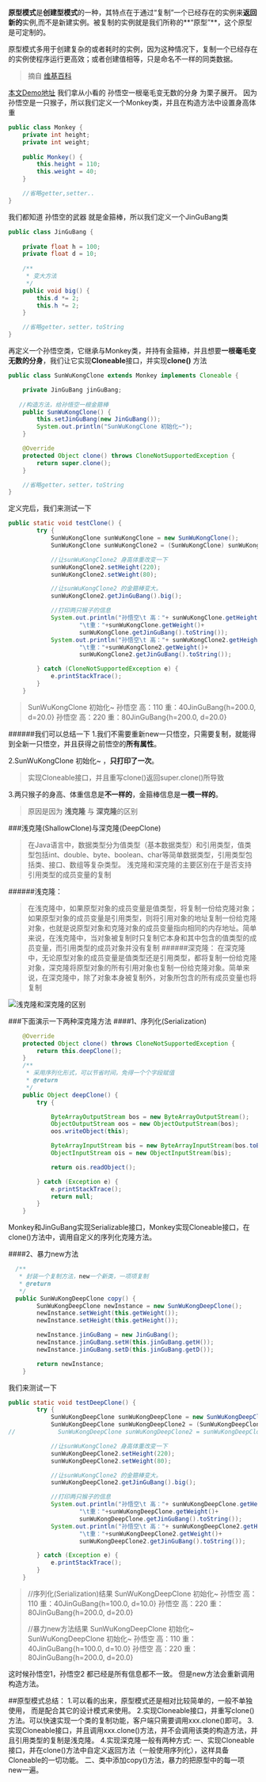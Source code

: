 **原型模式**是**创建型模式**的一种，其特点在于通过“复制”一个已经存在的实例来**返回新的**实例,而不是新建实例。被复制的实例就是我们所称的**“原型”**，这个原型是可定制的。

原型模式多用于创建复杂的或者耗时的实例，因为这种情况下，复制一个已经存在的实例使程序运行更高效；或者创建值相等，只是命名不一样的同类数据。
>摘自 [维基百科](https://zh.wikipedia.org/wiki/%E5%8E%9F%E5%9E%8B%E6%A8%A1%E5%BC%8F)

[本文Demo地址](https://github.com/a442914168/Design-pattern)
我们拿从小看的 孙悟空一根毫毛变无数的分身 为栗子展开。
因为孙悟空是一只猴子，所以我们定义一个Monkey类，并且在构造方法中设置身高体重

```java
public class Monkey {
    private int height;
    private int weight;
  
    public Monkey() {
        this.height = 110;
        this.weight = 40;
    }

    //省略getter,setter..
}
```
我们都知道 孙悟空的武器 就是金箍棒，所以我们定义一个JinGuBang类
```java
public class JinGuBang {
  
    private float h = 100;
    private float d = 10;
    
    /**
     * 变大方法
     */
    public void big() {
        this.d *= 2;
        this.h *= 2;
    }

    //省略getter，setter，toString
}
```
再定义一个孙悟空类，它继承与Monkey类，并持有金箍棒，并且想要**一根毫毛变无数的分身**，我们让它实现**Cloneable**接口，并实现**clone()** 方法
```java
public class SunWuKongClone extends Monkey implements Cloneable {

    private JinGuBang jinGuBang;
    
   //构造方法，给孙悟空一根金箍棒
    public SunWuKongClone() {
        this.setJinGuBang(new JinGuBang());
        System.out.println("SunWuKongClone 初始化~");
    }

    @Override
    protected Object clone() throws CloneNotSupportedException {
        return super.clone();
    }

    //省略getter，setter，toString
}
```
定义完后，我们来测试一下
```java
public static void testClone() {
        try {
            SunWuKongClone sunWuKongClone = new SunWuKongClone();
            SunWuKongClone sunWuKongClone2 = (SunWuKongClone) sunWuKongClone.clone();

            //让sunWuKongClone2 身高体重改变一下
            sunWuKongClone2.setHeight(220);
            sunWuKongClone2.setWeight(80);

            //让sunWuKongClone2 的金箍棒变大。
            sunWuKongClone2.getJinGuBang().big();

            //打印两只猴子的信息
            System.out.println("孙悟空\t 高："+ sunWuKongClone.getHeight() +
                    "\t重："+sunWuKongClone.getWeight()+
                    sunWuKongClone.getJinGuBang().toString());
            System.out.println("孙悟空\t 高："+ sunWuKongClone2.getHeight() +
                    "\t重："+sunWuKongClone2.getWeight()+
                    sunWuKongClone2.getJinGuBang().toString());

        } catch (CloneNotSupportedException e) {
            e.printStackTrace();
        }
    }
```
>SunWuKongClone 初始化~
>孙悟空	 高：110	重：40JinGuBang{h=200.0, d=20.0}
>孙悟空	 高：220	重：80JinGuBang{h=200.0, d=20.0}

######我们可以总结一下
1.我们不需要重新new一只悟空，只需要复制，就能得到全新一只悟空，并且获得之前悟空的**所有属性**。

2.SunWuKongClone 初始化~ ，**只打印了一次**。
> 实现Cloneable接口，并且重写clone()返回super.clone()所导致

3.两只猴子的身高、体重信息是**不一样的**，金箍棒信息是**一模一样的**。
>原因是因为 **浅克隆** 与 **深克隆**的区别


###浅克隆(ShallowClone)与深克隆(DeepClone)
>在Java语言中，数据类型分为值类型（基本数据类型）和引用类型，值类型包括int、double、byte、boolean、char等简单数据类型，引用类型包括类、接口、数组等复杂类型。
>浅克隆和深克隆的主要区别在于是否支持引用类型的成员变量的复制

######浅克隆：
>在浅克隆中，如果原型对象的成员变量是值类型，将复制一份给克隆对象；如果原型对象的成员变量是引用类型，则将引用对象的地址复制一份给克隆对象，也就是说原型对象和克隆对象的成员变量指向相同的内存地址。简单来说，在浅克隆中，当对象被复制时只复制它本身和其中包含的值类型的成员变量，而引用类型的成员对象并没有复制
######深克隆：
>在深克隆中，无论原型对象的成员变量是值类型还是引用类型，都将复制一份给克隆对象，深克隆将原型对象的所有引用对象也复制一份给克隆对象。简单来说，在深克隆中，除了对象本身被复制外，对象所包含的所有成员变量也将复制

![浅克隆和深克隆的区别](https://upload-images.jianshu.io/upload_images/1307556-6c577c0e4d1d4ccb.png?imageMogr2/auto-orient/strip%7CimageView2/2/w/1240)

###下面演示一下两种深克隆方法
####1、序列化(Serialization)
```java
    @Override
    protected Object clone() throws CloneNotSupportedException {
        return this.deepClone();
    }
    /**
     * 采用序列化形式，可以节省时间，免得一个个字段赋值
     * @return
     */
    public Object deepClone() {
        try {

            ByteArrayOutputStream bos = new ByteArrayOutputStream();
            ObjectOutputStream oos = new ObjectOutputStream(bos);
            oos.writeObject(this);

            ByteArrayInputStream bis = new ByteArrayInputStream(bos.toByteArray());
            ObjectInputStream ois = new ObjectInputStream(bis);

            return ois.readObject();

        } catch (Exception e) {
            e.printStackTrace();
            return null;
        }
    }
```
Monkey和JinGuBang实现Serializable接口，Monkey实现Cloneable接口，在clone()方法中，调用自定义的序列化克隆方法。

####2、暴力new方法
```java
  /**
   * 封装一个复制方法，new一个新类，一项项复制
   * @return
   */
  public SunWuKongDeepClone copy() {
        SunWuKongDeepClone newInstance = new SunWuKongDeepClone();
        newInstance.setWeight(this.getWeight());
        newInstance.setHeight(this.getHeight());

        newInstance.jinGuBang = new JinGuBang();
        newInstance.jinGuBang.setH(this.jinGuBang.getH());
        newInstance.jinGuBang.setD(this.jinGuBang.getD());

        return newInstance;
    }
```
我们来测试一下
```java
public static void testDeepClone() {
        try {
            SunWuKongDeepClone sunWuKongDeepClone = new SunWuKongDeepClone();
            SunWuKongDeepClone sunWuKongDeepClone2 = (SunWuKongDeepClone) sunWuKongDeepClone.clone();
//            SunWuKongDeepClone sunWuKongDeepClone2 = sunWuKongDeepClone.copy();

            //让sunWuKongClone2 身高体重改变一下
            sunWuKongDeepClone2.setHeight(220);
            sunWuKongDeepClone2.setWeight(80);

            //让sunWuKongClone2 的金箍棒变大。
            sunWuKongDeepClone2.getJinGuBang().big();

            //打印两只猴子的信息
            System.out.println("孙悟空\t 高："+ sunWuKongDeepClone.getHeight() +
                    "\t重："+sunWuKongDeepClone.getWeight()+
                    sunWuKongDeepClone.getJinGuBang().toString());
            System.out.println("孙悟空\t 高："+ sunWuKongDeepClone2.getHeight() +
                    "\t重："+sunWuKongDeepClone2.getWeight()+
                    sunWuKongDeepClone2.getJinGuBang().toString());

        } catch (Exception e) {
            e.printStackTrace();
        }
    }
```
>//序列化(Serialization)结果
>SunWuKongDeepClone 初始化~
>孙悟空	 高：110	重：40JinGuBang{h=100.0, d=10.0}
>孙悟空	 高：220	重：80JinGuBang{h=200.0, d=20.0}
>
>//暴力new方法结果
>SunWuKongDeepClone 初始化~
>SunWuKongDeepClone 初始化~
>孙悟空	 高：110	重：40JinGuBang{h=100.0, d=10.0}
>孙悟空	 高：220	重：80JinGuBang{h=200.0, d=20.0}

这时候孙悟空1，孙悟空2 都已经是所有信息都不一致。
但是new方法会重新调用构造方法。

##原型模式总结：
1.可以看的出来，原型模式还是相对比较简单的，一般不单独使用，      而是配合其它的设计模式来使用。
2.实现Cloneable接口，并重写clone()方法。可以快速实现一个类的复制功能，客户端只需要调用xxx.clone()即可。
3.实现Cloneable接口，并且调用xxx.clone()方法，并不会调用该类的构造方法，并且引用类型的复制是浅克隆。
4.实现深克隆一般有两种方式:
一、实现Cloneable接口，并在clone()方法中自定义返回方法（一般使用序列化），这样具备Cloneable的一切功能。
二、类中添加copy()方法，暴力的把原型中的每一项new一遍。